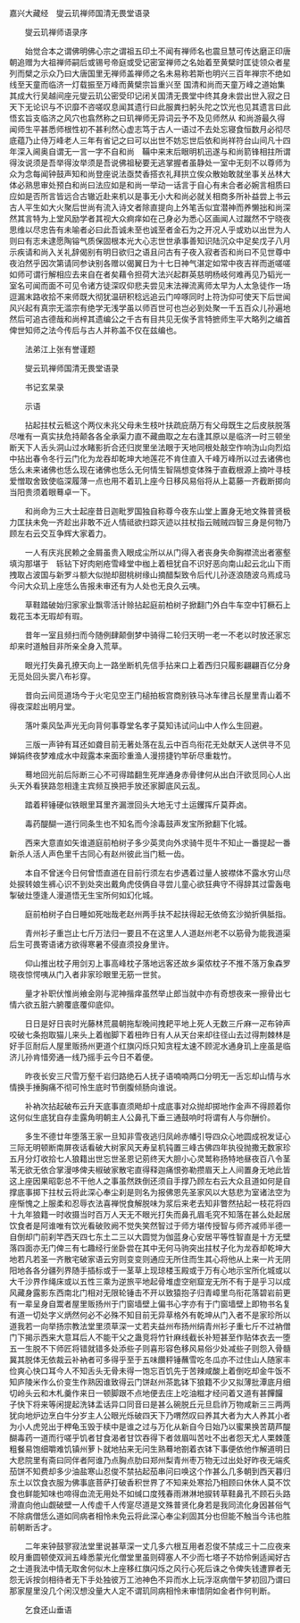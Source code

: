 <!-- { "loadSidebar": true } -->
嘉兴大藏经　燮云玑禅师国清无畏堂语录


　　燮云玑禅师语录序

　　始觉合本之谓佛明佛心宗之谓祖五印土不闻有禅师名也震旦慧可传达磨正印唐朝追赠为大祖禅师嗣后或锡号帝庭或受记密室禅师之名始着至黄檗时匡徒领众者星列而檗之示众乃曰大唐国里无禅师盖禅师之名未易称若斯也明兴三百年禅宗不绝如线至天童而临济一灯载振至万峰而黄檗宗旨重兴至
国清和尚而天童万峰之道始集其成大行吴越间座元燮云玑公密受印记闭关国清无畏堂中终其身未尝出世入寂之日天下无论识与不识靡不咨嗟叹息闻其遗行曰此服粪扫躬头陀之饮光也见其遗言曰此悟玄旨支临济之风穴也翕然称之曰玑禅师无异词云予不及见师然从
和尚游最久得闻师生平甚悉师根性初不甚利然心虚志笃于古人一语过不去处忘寝食恒数月必彻尽底蕴乃止侍万峰老人三年有省记之曰可以出世不妨忘世后依和尚祥符台山间凡十四年深入阃奥自谓无一言一字不自和尚　鞴中来末后眼明机迅遂与和尚箭锋相拄所谓得汝说须是吾举得汝举须是吾说佛祖秘要无逃掌握者虽静处一室中无刻不以尊师为众为念每闻钟鼓声知和尚登座说法亟焚香搭衣礼拜拱立俟众散始敢就坐事关丛林大体必熟思审处预白和尚曰法应如是和尚一举动一话言于自心有未合者必婉言相质曰应如是否所言皆远合古辙近赴来机以是事无小大和尚必就关相商多所补益尝上书云古人平生如大火聚后世尚有流入诗文者除直提向上外笔舌似宜潜神而养懒拙和尚深然其言特为上堂风励学者其视大众痾痒如在己身必为悉心区画闻人过蹴然不宁晓夜思维以尽忠告有未喻者必曰此吾诚未至也诚至者金石为之开况人乎或劝以出世为人则曰有志未逮愿陶镕气质保固根本光大心志世世承事善知识陆沉众中足矣戊子八月示疾请和尚入关礼辞偈别有明日欲归之语且问古有子夜入寂者否和尚曰不见世尊中夜泊然乎因次第请同参诀别各赠以偈翼日为十七日神气湛定如常中夜吉祥而逝嗟嗟如师可谓行解相应去来自在者矣藉令担荷大法兴起群英慈明杨岐何难再见乃韬光一室名可闻而面不可见令诸方徒深叹仰悲夫尝见末法禅流离师太早为人太急徒作一场逗漏末路收拾不来师既大彻犹温研积稔远追云门啐啄同时上符沩仰可使天下后世闻风兴起有真宗无滥宗有绝学无浅学虽以师百世可也岂必到处聚一千五百众儿孙遍地然后可追古德哉和尚梓其遗编公之千古有目共见无俟予言特摭师生平大略列之编首俾世知师之法今传后与古人并称盖不仅在兹编也。

　　法弟江上张有誉谨题

　　燮云玑禅师国清无畏堂语录

　　书记玄杲录

　　示语

　　拈起拄杖云秪这个两仪未兆父母未生枝叶扶疏庇荫万有父母既生之后皮肤脱落尽唯有一真实扶危持颠各各全承渠力直不藏曲取之左右逢其原以是临济一时三顿坐断天下人舌头洞山过水睹影折合还归炭里坐法眼于天地同根处敲空作响沩山向烈焰中拈出春令冬行云门化为龙吞却乾坤大地莲花不肯住直入千峰万峰所以过去诸佛也恁么未来诸佛也恁么现在诸佛也恁么无何情生智隔想变体殊于直截根源上摘叶寻枝爱憎取舍致使临深履薄一点也用不着玑上座今日移风易俗将从上葛藤一齐截断掷向当阳贵须着眼蓦卓一下。

　　和尚命为三大士起座昔日迦毗罗国独自称尊今夜东山堂上置身无地文殊普贤极力匡扶未免一齐趁出非敢不近人情祗欲扫踪灭迹以拄杖指云贼贼四智三身是何物乃顾左右云交互争辉大家着力。

　　一人有庆兆民赖之金屑虽贵入眼成尘所以从门得入者丧身失命胸襟流出者塞壑填沟那堪于　轹钻下好肉剜疮雪峰堂中枷上着杻犹自不识好恶向南山起云北山下雨拽取占波国与新罗斗额大似抛却甜桃树缘山摘醋梨致令后代儿孙逐浪随波乌焉成马今问大众玑上座恁么告报未审还有为人处也无良久云咦。

　　草鞋踏破始归家家业飘零活计赊拈起庭前柏树子掀翻门外白牛车空中钉橛石上栽花玉本无瑕却有瑕。

　　昔年一室且频扫而今随例肆颠倒梦中骑得二轮归天明一老一不老以时放还家忘却来时道触目非所亲全身入荒草。

　　眼光打失鼻孔撩天向上一路坐断机先信手拈来口上着西归只履影翩翩百亿分身无觅处回头窦八布衫穿。

　　昔向云间觅道场今于火宅见空王门槌拍板宫商别铁马冰车律吕长屋里青山着不得夜深趁出明月堂。

　　落叶乘风坠声光无向背何事尊堂名孝子莫知讳试问山中人作么生回避。

　　三版一声钟有耳还如聋目前无著处落在乱云中百鸟衔花无处献天人送供寻不见婵娟终夜梦难成水中觌露本来面珍重渔人漫捞捷钓竿斫尽重栽竹。

　　蓦地回光前后际断三心不可得踏翻生死岸通身赤骨律何从出白汗欲觅同心人出头天外看狭路忽相逢主宾频互换把手放还家脚底风云乱。

　　踏着秤锤硬似铁眼里耳里齐漏泄回头大地无寸土运钁挥斤莫莽卤。

　　毒药醍醐一道行同条生也不知名而今涂毒鼓声发宝所掀翻下化城。

　　西来大意直如矢谁道庭前柏树子多少英灵向外求骑牛觅牛不知止一番提起一番新杀人活人声色里千古同心有赵州彼此当门秪一齿。

　　本自不曾迷今日何曾悟直道在目前行须左右步遇着过量人披襟体不露水穷山尽处捩转娘生裤心识不到处突出戴角虎伎俩自寻尝儿童心欲狂典守不得辞其过雷轰电掣破灶堕逢人漫道悟无生宝所何如幻化城。

　　庭前柏树子白日睡如死咄哉老赵州两手扶不起扶得起无依倚玄沙拗折俱胝指。

　　青州衫子重岂止七斤万法归一要且不在这里人人道赵州老不以筋骨为能我道渠后生可畏寄语诸方欲得寒暑不侵直须投身里许。

　　仰山推出枕子用剑刃上事高峰枕子落地远客还故乡渠侬枕子不推不落万象森罗晓夜惊愕咦从门入者非家珍眼里无筋一世贫。

　　量才补职伏惟尚飨金刚与泥神揩痒虽然举止郎当就中亦有奇想夜来一擦骨出七情六欲五脏六腑覆底覆仰底仰。

　　日日是好日丧时光藤林荒晨朝拖犁晚间拽耙平地上死人无数三斤麻一疋布钟声咬破七条抱取猫儿来头上着枷脚下着杻昨日有人从天台来却往径山去过得荆棘林是好手叵耐后人屋里贩扬州更道个红旗闪烁只知贪程太速不顾泥水通身玑上座虽是临济儿孙肯惜旁通一线乃摇手云今日不着便。

　　昨夜长安三尺雪万壑千岩归路绝石人抚子语喃喃两口分明无一舌忘却山情与水情换手捶胸痛不彻可怜生底时节倒腹倾肠向谁说。

　　补衲次拈起破布云升天底事直须飏却十成底事对众抛却掷地作金声不得顾着你这何似生底犹自存圭露角明朝主人公鼻孔下垂三通鼓响时将谓有人与你酬价。

　　多生不德廿年堕落王家一旦知非雪夜逃归凤岭赤幡引导四众心地圆成祝发证心三际无明顿断南屏夜话看破大树家风天寿呈机钝置三峰古佛四年执役抛撒无数家珍五月分灯收拾七人狼籍出世忘世圣恩记莂终天大胆小心灵鹫称扬特地昼夜百八令茎苇无欲无依合掌漫哆俾夫椒破家散宅直得释迦痛恨弥勒攒眉天上人间置身无地此皆这上座因果昭彰总不干他人之事虽然跌倒还须自手撑乃顾左右云大众且道如何是自撑底事掷下拄杖云将此深心奉尘刹是则名为报佛恩先圣家风以大慈悲为室诸法空为座惭愧之上服柔和忍辱衣法喜禅悦食解脱味为浆后来老去知非瞥然拈起一枝花将四十九年狼籍一时收摄当时百万人天无不眼光打失而鼻孔眉毛究不知落在甚么处起居饮食者是阿谁唯有饮光看破败阙不觉失笑然智过于师方堪传授智与师齐减师半德一自倒却门前刹竿西天四七东土二三以大圆觉为伽蓝身心安居平等性智直是十方无壁落四面亦无门俾三有七趣经行坐卧尝在其中无何马驹突出拄杖子化为龙吞却乾坤大地若凡若圣一齐散宅破家语云穷则变变则通应无所住而生其心将他从上来一片无阴阳地各各分疆列界随手插标或于一茎草上现琼楼玉殿或于万有心地示宝所化城或以大千沙界作绳床或以五性三乘为逆旅平地起骨堆虚空剜窟宠无所不有于是乎习以成风藏身露影东西南北门相对无限轮锤击不开以致猿抱子归青嶂里鸟衔花落碧岩前更有一辈呈身自鬻者屋里贩扬州于门窗墙壁上偏书心字亦有于门窗墙壁上即物书名复有道一切处字义炳然何必不必殊不知目前无异草格外有乾坤从门入者不是家珍所以道我若一向举扬宗教法堂里须草深一丈若夫益州布扬州绢青州衫子重七斤不过衲僧门下揭示西来大意耳后人不能干父之蛊竞将竹针麻线截长补短甚至作贴体衣去一堕五一生脱不下师匠将错就错多处添些子则喜形容色移风易俗少处减些子则怨入骨髓冀其脱体无依裁云补衲者可多得乎至于五味饡秤锤蘸雪吃冬瓜亦不过住山人随家丰俭爽心快口耳今人不知舌头无骨未得一饱忘百饥先于苦辣咸酸上着倒吃却金牛饭不知庐陵米作么价变生作熟因谁致得云门饼赵州茶匙钵下狼籍不少又拟薄批潭底月细切岭头云和木札羹作来日一顿脚跟不点地便去庄上吃油糍才经问着又道有甚饆饠　子快下将来等闲提起洗钵盂话异口同音曰是甚么碗脱丘元旦启祚万物咸新三三两两犹向地炉边烹白牛分岁主人公眼光烁破四天下乃喟然叹曰养其大者为大人养其小者为小人虎兕出于柙龟玉毁于椟中是谁之过与万化从新自今日始乃以蜜果换苦葫芦醍醐毒药一道而行嗟乎饥者甘食渴者甘饮吞得下者敛眉叫苦吐不出者怨天尤人栗棘蓬粗餐易饱细嚼难饥镇州萝卜就地拈来无问生熟蓦地劄着衣钵下事便依他作解道明日大悲院里有斋曰同伴者阿谁乃点胸点肋曰郑州梨青州枣万物无过出处好昨夜无端炙茄饼不知费却多少油盐寒山忍俊不禁拈起茄串问曰唤这个作甚么几多朝到西天暮归东土以饮食衣服为佛事底菩萨打破香积世界了不知来处寒拾乃相顾曰休休人莫不饮食也鲜能知味也啼得血流无用处不如缄口度残春雨淋淋地捩转草鞋鼻孔不顾石头路滑直向他山觑破壁一人传虚千人传寔尽道是文殊普贤化身若是我同流化身因甚俗气不除病僧恁么道如同病者相怜未免云将此深心奉尘刹固其分也但能不触当今讳也胜前朝断舌才。

　　二年来钟鼓寥寂法堂里说甚草深一丈几多六根互用者忍俊不禁成三十二应夜来皎月重圆顿使双涧五峰悉蒙光化僧堂里虽则碍塞人不少而七塔子不妨伶俐适闻好古之士道我法中情无取舍何似木上座移红旗闪烁之风行心死后诛之令俾失钱遭罪者无怨无诉按剑相待者无下手处独彼万工池神色不异而水上玩浮沤病僧午梦初回乃谓曰那家屋里没几个闲汉想没量大人定不谓玑同病相怜未审惜阴如金者作何判断。

　　乞食还山垂语

